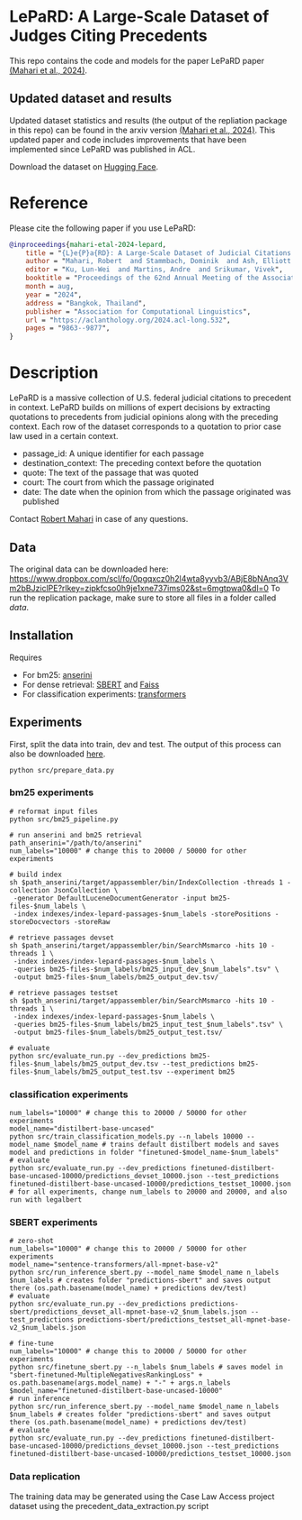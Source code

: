 # LePaRD: A Large-Scale Dataset of Judges Citing Precedents

This repo contains the code and models for the paper LePaRD paper [(Mahari et al., 2024)](https://aclanthology.org/2024.acl-long.532/).

## Updated dataset and results

Updated dataset statistics and results (the output of the repliation package in this repo) can be found in the arxiv version [(Mahari et al., 2024)](https://arxiv.org/abs/2311.09356). This updated paper and code includes improvements that have been implemented since LePaRD was published in ACL.

Download the dataset on [Hugging Face](https://huggingface.co/datasets/rmahari/LePaRD).

# Reference

Please cite the following paper if you use LePaRD:

```bibtex
@inproceedings{mahari-etal-2024-lepard,
    title = "{L}e{P}a{RD}: A Large-Scale Dataset of Judicial Citations to Precedent",
    author = "Mahari, Robert  and Stammbach, Dominik  and Ash, Elliott  and Pentland, Alex",
    editor = "Ku, Lun-Wei  and Martins, Andre  and Srikumar, Vivek",
    booktitle = "Proceedings of the 62nd Annual Meeting of the Association for Computational Linguistics (Volume 1: Long Papers)",
    month = aug,
    year = "2024",
    address = "Bangkok, Thailand",
    publisher = "Association for Computational Linguistics",
    url = "https://aclanthology.org/2024.acl-long.532",
    pages = "9863--9877",
}
```

# Description

LePaRD is a massive collection of U.S. federal judicial citations to precedent in context. LePaRD builds on millions of expert decisions by extracting quotations to precedents from judicial opinions along with the preceding context. Each row of the dataset corresponds to a quotation to prior case law used in a certain context.

- passage_id: A unique identifier for each passage
- destination_context: The preceding context before the quotation
- quote: The text of the passage that was quoted
- court: The court from which the passage originated
- date: The date when the opinion from which the passage originated was published

Contact [Robert Mahari](https://robertmahari.com/) in case of any questions.


## Data
The original data can be downloaded here: https://www.dropbox.com/scl/fo/0pgqxcz0h2l4wta8yyvb3/ABjE8bNAnq3Vm2bBJziclPE?rlkey=zipkfcso0h9je1xne737ims02&st=6mgtpwa0&dl=0
To run the replication package, make sure to store all files in a folder called *data*.

## Installation

Requires
* For bm25: [anserini](https://github.com/castorini/anserini)
* For dense retrieval: [SBERT](https://github.com/UKPLab/sentence-transformers/) and [Faiss](https://github.com/facebookresearch/faiss)
* For classification experiments: [transformers](https://huggingface.co/docs/transformers/installation)

## Experiments

First, split the data into train, dev and test. The output of this process can also be downloaded [here](https://www.dropbox.com/scl/fi/m4z379fyjgi33ppu8q0fs/data_postprocessed.zip?rlkey=nrhton2dkku9gdv8alcj0g7f1&st=mpay7kqc&dl=0).

```shell
python src/prepare_data.py
```

### bm25 experiments

```
# reformat input files
python src/bm25_pipeline.py

# run anserini and bm25 retrieval
path_anserini="/path/to/anserini"
num_labels="10000" # change this to 20000 / 50000 for other experiments

# build index
sh $path_anserini/target/appassembler/bin/IndexCollection -threads 1 -collection JsonCollection \
 -generator DefaultLuceneDocumentGenerator -input bm25-files-$num_labels \
 -index indexes/index-lepard-passages-$num_labels -storePositions -storeDocvectors -storeRaw 

# retrieve passages devset
sh $path_anserini/target/appassembler/bin/SearchMsmarco -hits 10 -threads 1 \
 -index indexes/index-lepard-passages-$num_labels \
 -queries bm25-files-$num_labels/bm25_input_dev_$num_labels".tsv" \
 -output bm25-files-$num_labels/bm25_output_dev.tsv/

# retrieve passages testset
sh $path_anserini/target/appassembler/bin/SearchMsmarco -hits 10 -threads 1 \
 -index indexes/index-lepard-passages-$num_labels \
 -queries bm25-files-$num_labels/bm25_input_test_$num_labels".tsv" \
 -output bm25-files-$num_labels/bm25_output_test.tsv/

# evaluate
python src/evaluate_run.py --dev_predictions bm25-files-$num_labels/bm25_output_dev.tsv --test_predictions bm25-files-$num_labels/bm25_output_test.tsv --experiment bm25
```

### classification experiments

```
num_labels="10000" # change this to 20000 / 50000 for other experiments
model_name="distilbert-base-uncased"
python src/train_classification_models.py --n_labels 10000 --model_name $model_name # trains default distilbert models and saves model and predictions in folder "finetuned-$model_name-$num_labels"
# evaluate
python src/evaluate_run.py --dev_predictions finetuned-distilbert-base-uncased-10000/predictions_devset_10000.json --test_predictions finetuned-distilbert-base-uncased-10000/predictions_testset_10000.json 
# for all experiments, change num_labels to 20000 and 20000, and also run with legalbert 
```

### SBERT experiments
```
# zero-shot
num_labels="10000" # change this to 20000 / 50000 for other experiments
model_name="sentence-transformers/all-mpnet-base-v2"
python src/run_inference_sbert.py --model_name $model_name n_labels $num_labels # creates folder "predictions-sbert" and saves output there (os.path.basename(model_name) + predictions dev/test)
# evaluate
python src/evaluate_run.py --dev_predictions predictions-sbert/predictions_devset_all-mpnet-base-v2_$num_labels.json --test_predictions predictions-sbert/predictions_testset_all-mpnet-base-v2_$num_labels.json
```

```
# fine-tune
num_labels="10000" # change this to 20000 / 50000 for other experiments
python src/finetune_sbert.py --n_labels $num_labels # saves model in "sbert-finetuned-MultipleNegativesRankingLoss" + os.path.basename(args.model_name) + "-" + args.n_labels
$model_name="finetuned-distilbert-base-uncased-10000"
# run inference
python src/run_inference_sbert.py --model_name $model_name n_labels $num_labels # creates folder "predictions-sbert" and saves output there (os.path.basename(model_name) + predictions dev/test)
# evaluate
python src/evaluate_run.py --dev_predictions finetuned-distilbert-base-uncased-10000/predictions_devset_10000.json --test_predictions finetuned-distilbert-base-uncased-10000/predictions_testset_10000.json 
```

### Data replication
The training data may be generated using the Case Law Access project dataset using the precedent_data_extraction.py script
